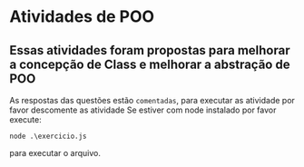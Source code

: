 # Atividades de POO
## Essas atividades foram propostas para melhorar a concepção de Class e melhorar a abstração de POO
As respostas das questões estão `comentadas`, para executar as atividade por favor descomente as atividade
Se estiver com node instalado por favor execute:
````
node .\exercicio.js
````
para executar o arquivo.